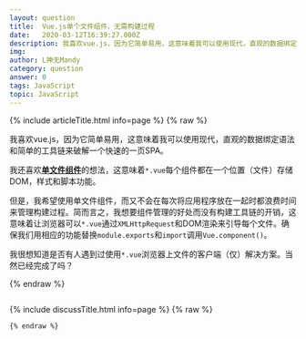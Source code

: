 ```yaml
---
layout: question
title:  Vue.js单个文件组件，无需构建过程
date:   2020-03-12T16:39:27.000Z
description: 我喜欢vue.js，因为它简单易用，这意味着我可以使用现代，直观的数据绑定语法和简单的工具链来破解一个快速的一页SPA。 我还喜欢单文件组件的想法，这...
img: 
author: L神无Mandy
category: question
answer: 0
tags: JavaScript
topic: JavaScript
---
```

<div class="article-root">
  <div class="article">
    {% include articleTitle.html info=page %}
    {% raw %}
    <div class="article-content"><p><font style="vertical-align: inherit;"><font style="vertical-align: inherit;">我喜欢vue.js，因为它简单易用，这意味着我可以使用现代，直观的数据绑定语法和简单的工具链来破解一个快速的一页SPA。 </font></font></p>

<p><font style="vertical-align: inherit;"><font style="vertical-align: inherit;">我还喜欢</font></font><strong><a href="https://vuejs.org/v2/guide/single-file-components.html" rel="noreferrer"><font style="vertical-align: inherit;"><font style="vertical-align: inherit;">单文件组件</font></font></a></strong><font style="vertical-align: inherit;"><font style="vertical-align: inherit;">的想法，</font><font style="vertical-align: inherit;">这意味着</font></font><code>*.vue</code><font style="vertical-align: inherit;"><font style="vertical-align: inherit;">每个组件</font><font style="vertical-align: inherit;">都在一个位置（</font><font style="vertical-align: inherit;">文件）存储DOM，样式和脚本功能。</font></font></p>

<p><font style="vertical-align: inherit;"><font style="vertical-align: inherit;">但是，我希望使用单文件组件，而又不会在每次将应用程序放在一起时都浪费时间来管理构建过程。</font><font style="vertical-align: inherit;">简而言之，我想要组件管理的好处而没有构建工具链的开销，这意味着让浏览器可以</font></font><code>*.vue</code><font style="vertical-align: inherit;"><font style="vertical-align: inherit;">通过</font></font><code>XMLHttpRequest</code><font style="vertical-align: inherit;"><font style="vertical-align: inherit;">和DOM渲染</font><font style="vertical-align: inherit;">来引导每个</font><font style="vertical-align: inherit;">文件</font><font style="vertical-align: inherit;">。</font><font style="vertical-align: inherit;">确保我们</font><font style="vertical-align: inherit;">用相应的</font><font style="vertical-align: inherit;">功能</font><font style="vertical-align: inherit;">替换</font></font><code>module.exports</code><font style="vertical-align: inherit;"><font style="vertical-align: inherit;">和</font></font><code>import</code><font style="vertical-align: inherit;"><font style="vertical-align: inherit;">调用</font></font><code>Vue.component()</code><font style="vertical-align: inherit;"><font style="vertical-align: inherit;">。</font></font></p>

<p><font style="vertical-align: inherit;"><font style="vertical-align: inherit;">我很想知道是否有人遇到过使用</font></font><code>*.vue</code><font style="vertical-align: inherit;"><font style="vertical-align: inherit;">浏览器上文件</font><font style="vertical-align: inherit;">的客户端（仅）解决方案</font><font style="vertical-align: inherit;">。</font><font style="vertical-align: inherit;">当然已经完成了吗？</font></font></p></div>
    {% endraw %}
  </div>
  <p style="height: 0;width:0;overflow: hidden;"> 第1369篇《Vue.js单个文件组件，无需构建过程》来自Winter(https://github.com/aiyld/aiyld.github.io)的站点</p>
  <div class="discuss-wrapper">
    {% include discussTitle.html info=page %}
    {% raw %}
    
    {% endraw %}
  </div>
<div>
